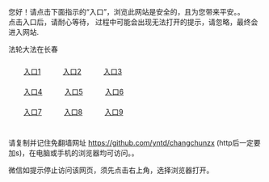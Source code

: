 您好！请点击下面指示的“入口”，浏览此网站是安全的，且为您带来平安。。 <br/>
点击入口后，请耐心等待， 过程中可能会出现无法打开的提示，请忽略，最终会进入网站. </br>

法轮大法在长春<br/>
<div style="padding:10px"><a style="margin:20px" target="_blank" href="https://d35neii8yo2xrr.cloudfront.net/2Qpsp?xsszgp" id="ccLink1" rel="nofollow">入口1</a> <a target="_blank" style="margin:20px" href="https://d3oajnmeodf8ic.cloudfront.net/2Qpsp?nzrqbqs" id="ccLink2" rel="nofollow">入口2</a> <a style="margin:20px" target="_blank" href="https://d272d2vh4ulhjz.cloudfront.net/2Qpsp?fqzpl" id="ccLink3" rel="nofollow">入口3</a></div>

<div style="padding:10px" ><a style="margin:20px" target="_blank" href="https://d35neii8yo2xrr.cloudfront.net/2Qpsp?xsszgp" id="ccLink4" rel="nofollow">入口4</a> <a style="margin:20px" href="https://d3oajnmeodf8ic.cloudfront.net/2Qpsp?nzrqbqs" target="_blank" id="ccLink5" rel="nofollow">入口5</a> <a style="margin:20px" href="https://d272d2vh4ulhjz.cloudfront.net/2Qpsp?fqzpl" target="_blank" id="ccLink6" rel="nofollow">入口6</a></div>

<div style="padding:10px"><a style="margin:20px" target="_blank" href="https://d35neii8yo2xrr.cloudfront.net/2Qpsp?xsszgp" id="ccLink7" rel="nofollow">入口7</a> <a style="margin:20px" href="https://d3oajnmeodf8ic.cloudfront.net/2Qpsp?nzrqbqs" target="_blank" id="ccLink8" rel="nofollow">入口8</a> <a style="margin:20px" target="_blank" href="https://d272d2vh4ulhjz.cloudfront.net/2Qpsp?fqzpl" id="ccLink9" rel="nofollow">入口9</a></div>

<br/>



请复制并记住免翻墙网址 https://github.com/yntd/changchunzx (http后一定要加s)，在电脑或手机的浏览器均可访问。。<br/>

微信如提示停止访问该网页，须先点击右上角，选择浏览器打开。
